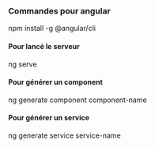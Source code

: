 ### Commandes pour angular

npm install -g @angular/cli

#### Pour lancé le serveur
ng serve 

#### Pour générer un component
ng generate component component-name

#### Pour générer un service
ng generate service service-name